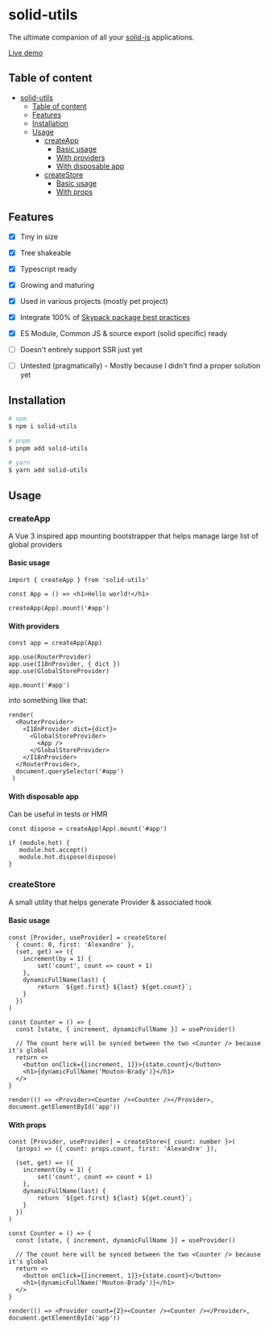 # solid-utils

The ultimate companion of all your [solid-js](https://github.com/ryansolid/solid) applications.

[Live demo](https://codesandbox.io/s/solid-utils-wo5w3)

## Table of content

- [solid-utils](#solid-utils)
  - [Table of content](#table-of-content)
  - [Features](#features)
  - [Installation](#installation)
  - [Usage](#usage)
    - [createApp](#createapp)
      - [Basic usage](#basic-usage)
      - [With providers](#with-providers)
      - [With disposable app](#with-disposable-app)
    - [createStore](#createstore)
      - [Basic usage](#basic-usage-1)
      - [With props](#with-props)

## Features

* [x] Tiny in size
* [x] Tree shakeable
* [x] Typescript ready
* [x] Growing and maturing
* [x] Used in various projects (mostly pet project)
* [x] Integrate 100% of [Skypack package best practices](https://docs.skypack.dev/package-authors/package-checks)
* [x] ES Module, Common JS & source export (solid specific) ready

* [ ] Doesn't entirely support SSR just yet
* [ ] Untested (pragmatically) - Mostly because I didn't find a proper solution yet
## Installation

```bash
# npm
$ npm i solid-utils

# pnpm
$ pnpm add solid-utils

# yarn
$ yarn add solid-utils
```

## Usage

### createApp

A Vue 3 inspired app mounting bootstrapper that helps manage large list of global providers

#### Basic usage

```tsx
import { createApp } from 'solid-utils'

const App = () => <h1>Hello world!</h1>

createApp(App).mount('#app')
```

#### With providers

```tsx
const app = createApp(App)

app.use(RouterProvider)
app.use(I18nProvider, { dict })
app.use(GlobalStoreProvider)

app.mount('#app')
```

into something like that:

```tsx
render(
  <RouterProvider>
    <I18nProvider dict={dict}>
      <GlobalStoreProvider>
        <App />
      </GlobalStoreProvider>
    </I18nProvider>
  </RouterProvider>,
  document.querySelector('#app')
 )
 ```

 #### With disposable app

 Can be useful in tests or HMR

 ```tsx
const dispose = createApp(App).mount('#app')

if (module.hot) {
    module.hot.accept()
    module.hot.dispose(dispose)
}
 ```

### createStore

A small utility that helps generate Provider & associated hook

#### Basic usage

```tsx
const [Provider, useProvider] = createStore(
  { count: 0, first: 'Alexandre' },
  (set, get) => ({ 
    increment(by = 1) {
        set('count', count => count + 1)
    },
    dynamicFullName(last) {
        return `${get.first} ${last} ${get.count}`;
    }
  })
)

const Counter = () => {
  const [state, { increment, dynamicFullName }] = useProvider()

  // The count here will be synced between the two <Counter /> because it's global
  return <>
    <button onClick={[increment, 1]}>{state.count}</button>
    <h1>{dynamicFullName('Mouton-Brady')}</h1>
  </>
}

render(() => <Provider><Counter /><Counter /></Provider>, document.getElementById('app'))
```

#### With props

```tsx
const [Provider, useProvider] = createStore<{ count: number }>(
  (props) => ({ count: props.count, first: 'Alexandre' }),

  (set, get) => ({ 
    increment(by = 1) {
        set('count', count => count + 1)
    },
    dynamicFullName(last) {
        return `${get.first} ${last} ${get.count}`;
    }
  })
)

const Counter = () => {
  const [state, { increment, dynamicFullName }] = useProvider()

  // The count here will be synced between the two <Counter /> because it's global
  return <>
    <button onClick={[increment, 1]}>{state.count}</button>
    <h1>{dynamicFullName('Mouton-Brady')}</h1>
  </>
}

render(() => <Provider count={2}><Counter /><Counter /></Provider>, document.getElementById('app'))
```